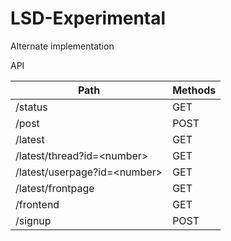 # LSD-Experimental
Alternate implementation

API

| Path | Methods |
| --- | --- |
| /status | GET |
| /post | POST |
| /latest | GET |
| /latest/thread?id=\<number\> | GET |
| /latest/userpage?id=\<number\> | GET |
| /latest/frontpage | GET |
| /frontend | GET |
| /signup | POST |
